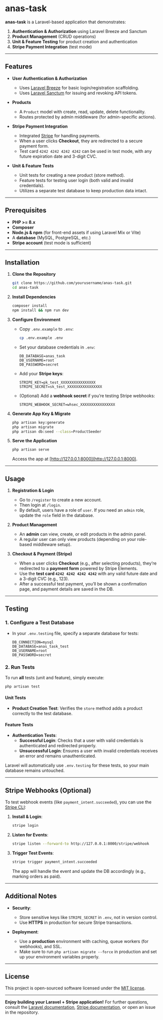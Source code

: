 # anas-task

**anas-task** is a Laravel-based application that demonstrates:

1. **Authentication & Authorization** using Laravel Breeze and Sanctum  
2. **Product Management** (CRUD operations)  
3. **Unit & Feature Testing** for product creation and authentication  
4. **Stripe Payment Integration** (test mode)  

---

## Features

- **User Authentication & Authorization**  
  - Uses [Laravel Breeze](https://laravel.com/docs/starter-kits#laravel-breeze) for basic login/registration scaffolding.  
  - Uses [Laravel Sanctum](https://laravel.com/docs/sanctum) for issuing and revoking API tokens.

- **Products**  
  - A `Product` model with create, read, update, delete functionality.  
  - Routes protected by admin middleware (for admin-specific actions).

- **Stripe Payment Integration**  
  - Integrated [Stripe](https://stripe.com) for handling payments.  
  - When a user clicks **Checkout**, they are redirected to a secure payment form.  
  - Test card `4242 4242 4242 4242` can be used in test mode, with any future expiration date and 3-digit CVC.

- **Unit & Feature Tests**  
  - Unit tests for creating a new product (store method).  
  - Feature tests for testing user login (both valid and invalid credentials).  
  - Utilizes a separate test database to keep production data intact.

---

## Prerequisites

- **PHP >= 8.x**  
- **Composer**  
- **Node.js & npm** (for front-end assets if using Laravel Mix or Vite)  
- A **database** (MySQL, PostgreSQL, etc.)  
- **Stripe account** (test mode is sufficient)

---

## Installation

1. **Clone the Repository**  
   ```bash
   git clone https://github.com/yourusername/anas-task.git
   cd anas-task
   ```

2. **Install Dependencies**  
   ```bash
   composer install
   npm install && npm run dev
   ```

3. **Configure Environment**  
   - Copy `.env.example` to `.env`:
     ```bash
     cp .env.example .env
     ```
   - Set your database credentials in `.env`:
     ```env
     DB_DATABASE=anas_task
     DB_USERNAME=root
     DB_PASSWORD=secret
     ```
   - Add your **Stripe keys**:
     ```env
     STRIPE_KEY=pk_test_XXXXXXXXXXXXXXXX
     STRIPE_SECRET=sk_test_XXXXXXXXXXXXXXXX
     ```
   - (Optional) Add a **webhook secret** if you’re testing Stripe webhooks:
     ```env
     STRIPE_WEBHOOK_SECRET=whsec_XXXXXXXXXXXXXXXX
     ```
     
4. **Generate App Key & Migrate**  
   ```bash
   php artisan key:generate
   php artisan migrate
   php artisan db:seed --class=ProductSeeder
   ```

5. **Serve the Application**  
   ```bash
   php artisan serve
   ```
   Access the app at [http://127.0.0.1:8000](http://127.0.0.1:8000).

---

## Usage

1. **Registration & Login**  
   - Go to `/register` to create a new account.  
   - Then login at `/login`.  
   - By default, users have a role of `user`. If you need an `admin` role, update the `role` field in the database.

2. **Product Management**  
   - An **admin** can view, create, or edit products in the admin panel.  
   - A regular user can only view products (depending on your role-based middleware setup).

3. **Checkout & Payment (Stripe)**  
   - When a user clicks **Checkout** (e.g., after selecting products), they’re redirected to a **payment form** powered by Stripe Elements.  
   - Use the **test card `4242 4242 4242 4242`** with any valid future date and a 3-digit CVC (e.g., 123).  
   - After a successful test payment, you’ll be shown a confirmation page, and payment details are saved in the DB.

---

## Testing

### 1. Configure a Test Database

- In your `.env.testing` file, specify a separate database for tests:
  ```env
  DB_CONNECTION=mysql
  DB_DATABASE=anas_task_test
  DB_USERNAME=root
  DB_PASSWORD=secret
  ```

### 2. Run Tests

To run **all** tests (unit and feature), simply execute:

```bash
php artisan test
```

#### **Unit Tests**

- **Product Creation Test**: Verifies the `store` method adds a product correctly to the test database.

#### **Feature Tests**

- **Authentication Tests**:
  - **Successful Login**: Checks that a user with valid credentials is authenticated and redirected properly.
  - **Unsuccessful Login**: Ensures a user with invalid credentials receives an error and remains unauthenticated.

Laravel will automatically use `.env.testing` for these tests, so your main database remains untouched.

---

## Stripe Webhooks (Optional)

To test webhook events (like `payment_intent.succeeded`), you can use the [Stripe CLI](https://stripe.com/docs/stripe-cli):

1. **Install & Login**:  
   ```bash
   stripe login
   ```
2. **Listen for Events**:  
   ```bash
   stripe listen --forward-to http://127.0.0.1:8000/stripe/webhook
   ```
3. **Trigger Test Events**:  
   ```bash
   stripe trigger payment_intent.succeeded
   ```
   The app will handle the event and update the DB accordingly (e.g., marking orders as paid).

---

## Additional Notes

- **Security**:  
  - Store sensitive keys like `STRIPE_SECRET` in `.env`, not in version control.  
  - Use **HTTPS** in production for secure Stripe transactions.  

- **Deployment**:  
  - Use a **production** environment with caching, queue workers (for webhooks), and SSL.  
  - Make sure to run `php artisan migrate --force` in production and set up your environment variables properly.

---

## License

This project is open-sourced software licensed under the [MIT license](https://opensource.org/licenses/MIT).

---

**Enjoy building your Laravel + Stripe application!** For further questions, consult the [Laravel documentation](https://laravel.com/docs), [Stripe documentation](https://stripe.com/docs), or open an issue in the repository.